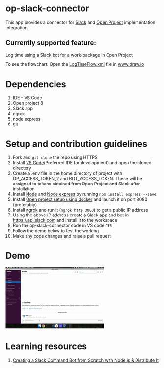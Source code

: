 # op-slack-connector
This app provides a connector for [Slack](https://api.slack.com/) and [Open Project](http://docs.openproject.org/apiv3-doc/) implementation integration.

## Currently supported feature:
Log time using a Slack bot for a work-package in Open Project

To see the flowchart: Open the [LogTimeFlow.xml](LogTimeFlow.xml) file in www.draw.io

# Dependencies
1. IDE - VS Code
2. Open project 8
3. Slack app
4. ngrok
5. node express
6. git

# Setup and contribution guidelines
1. Fork and `git clone` the repo using HTTPS
2. Install [VS Code](https://code.visualstudio.com/Download)(Preferred IDE for development) and open the cloned directory
3. Create a .env file in the home directory of project with OP_ACCESS_TOKEN_2 and BOT_ACCESS_TOKEN. These will be assigned to tokens obtained from Open Project and Slack after installation
4. Install [Node](https://nodejs.org/en/download/) and [Node express](https://expressjs.com/) by running `npm install express --save`
5. Install [Open project setup using docker](https://www.openproject.org/docker/) and launch it on port 8080 (preferably)
6. Install [ngrok](https://ngrok.com/download) and run it (`ngrok http 3000`) to get a public IP address
7. Using the above IP address create a Slack app and bot in https://api.slack.com and install it to the workspace
8. Run the op-slack-connector code in VS code `^F5`
9. Follow the demo below to test the working
10. Make any code changes and raise a pull request 

# Demo
![Demo](demo_op_slack_connector.gif)

# Learning resources
1. [Creating a Slack Command Bot from Scratch with Node.js & Distribute It](https://tutorials.botsfloor.com/creating-a-slack-command-bot-from-scratch-with-node-js-distribute-it-25cf81f51040)

